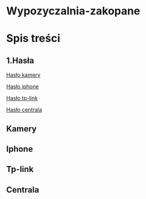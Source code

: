 # Wypozyczalnia-zakopane
# Spis treści

## 1.Hasła    
   [Hasło kamery ](#kamery)
  
   [Hasło iphone](#iphone)
   
   [Hasło tp-link](#tp-link)
   
   [Hasło centrala]()
   
   
## Kamery


## Iphone

## Tp-link

## Centrala

